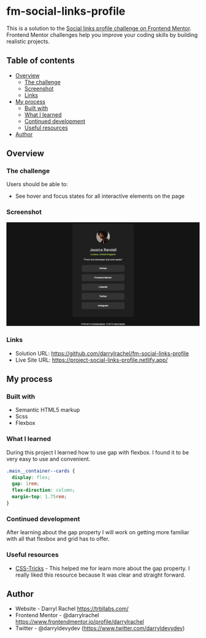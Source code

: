 # fm-social-links-profile

This is a solution to the [Social links profile challenge on Frontend Mentor](https://www.frontendmentor.io/challenges/social-links-profile-UG32l9m6dQ). Frontend Mentor challenges help you improve your coding skills by building realistic projects. 

## Table of contents

- [Overview](#overview)
  - [The challenge](#the-challenge)
  - [Screenshot](#screenshot)
  - [Links](#links)
- [My process](#my-process)
  - [Built with](#built-with)
  - [What I learned](#what-i-learned)
  - [Continued development](#continued-development)
  - [Useful resources](#useful-resources)
- [Author](#author)

## Overview

### The challenge

Users should be able to:

- See hover and focus states for all interactive elements on the page

### Screenshot

![](./screenshot.png)

### Links

- Solution URL: https://github.com/darrylrachel/fm-social-links-profile
- Live Site URL: https://project-social-links-profile.netlify.app/

## My process

### Built with

- Semantic HTML5 markup
- Scss
- Flexbox

### What I learned

During this project I learned how to use gap with flexbox. I found it to be very easy to use and convenient.

```css
.main__container--cards {
  display: flex;
  gap: 1rem;
  flex-direction: column;
  margin-top: 1.75rem;
}
```

### Continued development

After learning about the gap property I will work on getting more familiar with all that flexbox and grid has to offer.

### Useful resources

- [CSS-Tricks](https://css-tricks.com/almanac/properties/g/gap/) - This helped me for learn more about the gap property. I really liked this resource because It was clear and straight forward.

## Author

- Website - Darryl Rachel https://trbllabs.com/
- Frontend Mentor - @darrylrachel https://www.frontendmentor.io/profile/darrylrachel
- Twitter - @darryldevydev (https://www.twitter.com/darryldevydev)
